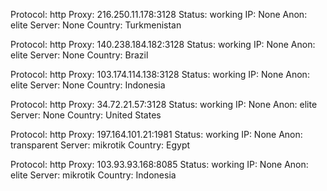 Protocol: http
Proxy: 216.250.11.178:3128
Status: working
IP: None
Anon: elite
Server: None
Country: Turkmenistan

Protocol: http
Proxy: 140.238.184.182:3128
Status: working
IP: None
Anon: elite
Server: None
Country: Brazil

Protocol: http
Proxy: 103.174.114.138:3128
Status: working
IP: None
Anon: elite
Server: None
Country: Indonesia

Protocol: http
Proxy: 34.72.21.57:3128
Status: working
IP: None
Anon: elite
Server: None
Country: United States

Protocol: http
Proxy: 197.164.101.21:1981
Status: working
IP: None
Anon: transparent
Server: mikrotik
Country: Egypt

Protocol: http
Proxy: 103.93.93.168:8085
Status: working
IP: None
Anon: elite
Server: mikrotik
Country: Indonesia

